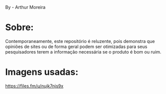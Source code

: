 By - Arthur Moreira

# Sobre:

Contemporaneamente, este repositório é reluzente, pois demonstra que opiniões de sites ou de forma geral podem ser otimizadas para seus pesquisadores terem a informação necessária se o produto é bom ou ruim.

# Imagens usadas:

https://files.fm/u/nujk7njs9x
